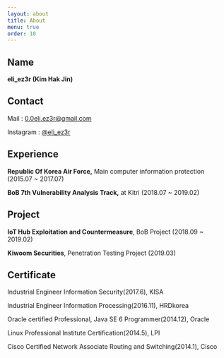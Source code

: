```yaml
---
layout: about
title: About
menu: true
order: 10
---
```


## Name

**eli_ez3r (Kim Hak Jin)**





## Contact

Mail : [0.0eli.ez3r@gmail.com](mailto:0.0eli.ez3r@gmail.com)

Instagram : [@eli_ez3r](https://www.instagram.com/eli_ez3r/)





## Experience

**Republic Of Korea Air Force,** Main computer information protection (2015.07 ~ 2017.07)

**BoB 7th Vulnerability Analysis Track,** at Kitri (2018.07 ~ 2019.02)




## Project

**IoT Hub Exploitation and Countermeasure**, BoB Project (2018.09 ~ 2019.02)

**Kiwoom Securities**, Penetration Testing Project (2019.03)




## Certificate

Industrial Engineer Information Security(2017.6), KISA

Industrial Engineer Information Processing(2016.11), HRDkorea

Oracle certified Professional, Java SE 6 Programmer(2014.12), Oracle

Linux Professional Institute Certification(2014.5), LPI

Cisco Certified Network Associate Routing and Switching(2014.1), Cisco
